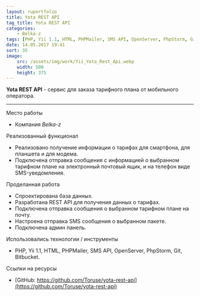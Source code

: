 ```yaml
---
layout: ruportfolio
title: Yota REST API
tag_title: Yota REST API
categories:
    - Belka-z
tags: [PHP, Yii 1.1, HTML, PHPMailer, SMS API, OpenServer, PhpStorm, Git, Bitbucket]
date: 14.05.2017 19:41
sort: 35
image: 
    src: /assets/img/work/Yii_Yota_Rest_Api.webp 
    width: 500
    height: 375
---
```


**Yota REST API** - сервис для заказа тарифного плана от мобильного оператора.

---

Место работы

* Компания _Belka-z_

Реализованный функционал

* Реализовано получение информации о тарифах для смартфона, для планшета и для модема.
* Подключена отправка сообщения с информацией о выбранном тарифном плане на электронный почтовый ящик, и на телефон 
виде SMS-уведомления.

Проделанная работа

* Спроектирована база данных.
* Разработана REST API для получения данных о тарифах.
* Подключена отправка сообщения о выбранном тарифном плане на почту.
* Настроена отправка SMS сообщения о выбранном пакете.
* Подключена админ панель.

Использовались технологии / инструменты

* PHP, Yii 1.1, HTML, PHPMailer, SMS API, OpenServer, PhpStorm, Git, Bitbucket.

Ссылки на ресурсы
* [GitHub: https://github.com/Toruse/yota-rest-api](https://github.com/Toruse/yota-rest-api)
